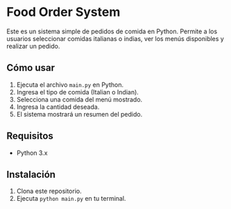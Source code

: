 # Food Order System

Este es un sistema simple de pedidos de comida en Python. Permite a los usuarios seleccionar comidas italianas o indias, ver los menús disponibles y realizar un pedido.

## Cómo usar
1. Ejecuta el archivo `main.py` en Python.
2. Ingresa el tipo de comida (Italian o Indian).
3. Selecciona una comida del menú mostrado.
4. Ingresa la cantidad deseada.
5. El sistema mostrará un resumen del pedido.

## Requisitos
- Python 3.x

## Instalación
1. Clona este repositorio.
2. Ejecuta `python main.py` en tu terminal.
